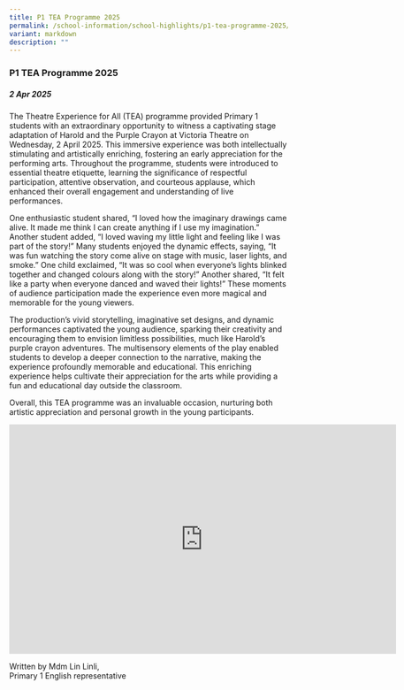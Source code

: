 ```yaml
---
title: P1 TEA Programme 2025
permalink: /school-information/school-highlights/p1-tea-programme-2025/
variant: markdown
description: ""
---
```

### **P1 TEA Programme 2025**

##### 2 Apr 2025

The Theatre Experience for All (TEA) programme provided Primary 1 students with an extraordinary opportunity to witness a captivating stage adaptation of Harold and the Purple Crayon at Victoria Theatre on Wednesday, 2 April 2025. This immersive experience was both intellectually stimulating and artistically enriching, fostering an early appreciation for the performing arts. Throughout the programme, students were introduced to essential theatre etiquette, learning the significance of respectful participation, attentive observation, and courteous applause, which enhanced their overall engagement and understanding of live performances. 

One enthusiastic student shared, “I loved how the imaginary drawings came alive. It made me think I can create anything if I use my imagination.” Another student added, “I loved waving my little light and feeling like I was part of the story!” Many students enjoyed the dynamic effects, saying, “It was fun watching the story come alive on stage with music, laser lights, and smoke.” One child exclaimed, “It was so cool when everyone’s lights blinked together and changed colours along with the story!” Another shared, “It felt like a party when everyone danced and waved their lights!” These moments of audience participation made the experience even more magical and memorable for the young viewers.

The production’s vivid storytelling, imaginative set designs, and dynamic performances captivated the young audience, sparking their creativity and encouraging them to envision limitless possibilities, much like Harold’s purple crayon adventures. The multisensory elements of the play enabled students to develop a deeper connection to the narrative, making the experience profoundly memorable and educational. This enriching experience helps cultivate their appreciation for the arts while providing a fun and educational day outside the classroom.

Overall, this TEA programme was an invaluable occasion, nurturing both artistic appreciation and personal growth in the young participants.

<center><iframe allowfullscreen="" allow="accelerometer; autoplay; clipboard-write; encrypted-media; gyroscope; picture-in-picture; web-share" frameborder="0" title="YouTube video player" src="https://www.youtube.com/embed/MDkc17z4cR0?si=d-zscVolCPRjt35e" height="415" width="700"></iframe></center>

Written by Mdm Lin Linli, <br>
Primary 1 English representative